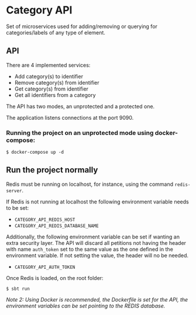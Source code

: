# Category API

Set of microservices used for adding/removing or querying for categories/labels of any type of element.

## API

There are 4 implemented services:

- Add category(s) to identifier
- Remove category(s) from identifier
- Get category(s) from identifier
- Get all identifiers from a category

The API has two modes, an unprotected and a protected one.

The application listens connections at the port 9090.

### Running the project on an unprotected mode using docker-compose:

```
$ docker-compose up -d
```

## Run the project normally

Redis must be running on localhost, for instance, using the command `redis-server`.

If Redis is not running at localhost the following environment variable needs to be set:

  - `CATEGORY_API_REDIS_HOST`
  - `CATEGORY_API_REDIS_DATABASE_NAME`

Additionally, the following environment variable can be set if wanting an extra security layer.
The API will discard all petitions not having the header with name `auth_token`
set to the same value as the one defined in the environment variable. If not setting the value,
the header will no be needed.

  - `CATEGORY_API_AUTH_TOKEN`

Once Redis is loaded, on the root folder:

```
$ sbt run
```

*Note 2: Using Docker is recommended, the Dockerfile is set for the API,
the environment variables can be set pointing to the REDIS database.*
